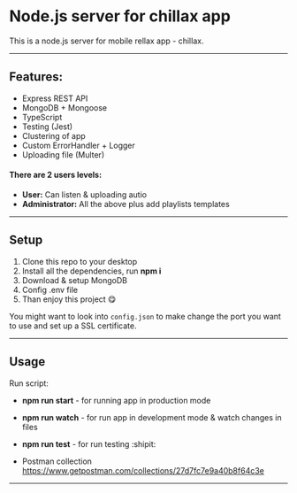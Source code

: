 # Node.js server for chillax app
This is a node.js server for mobile rellax app - chillax.

---

## Features:
- Express REST API
- MongoDB + Mongoose
- TypeScript
- Testing (Jest)
- Clustering of app
- Custom ErrorHandler + Logger
- Uploading file (Multer)


#### There are 2 users levels:
- **User:** Can listen & uploading autio
- **Administrator:** All the above plus add playlists templates

---

## Setup
1. Clone this repo to your desktop
2. Install all the dependencies, run **npm i**
3. Download & setup MongoDB
4. Config .env file
5. Than enjoy this project :yum:

You might want to look into `config.json` to make change the port you want to use and set up a SSL certificate.


---

## Usage
Run script:
- **npm run start** - for running app in production mode
- **npm run watch** - for run app in development mode & watch changes in files
- **npm run test** - for run testing :shipit:

- Postman collection https://www.getpostman.com/collections/27d7fc7e9a40b8f64c3e
---
